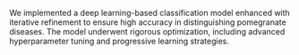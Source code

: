 We implemented a deep learning-based classification model enhanced with iterative refinement to ensure high accuracy in distinguishing pomegranate diseases. The model underwent rigorous optimization, including advanced hyperparameter tuning and progressive learning strategies. 
